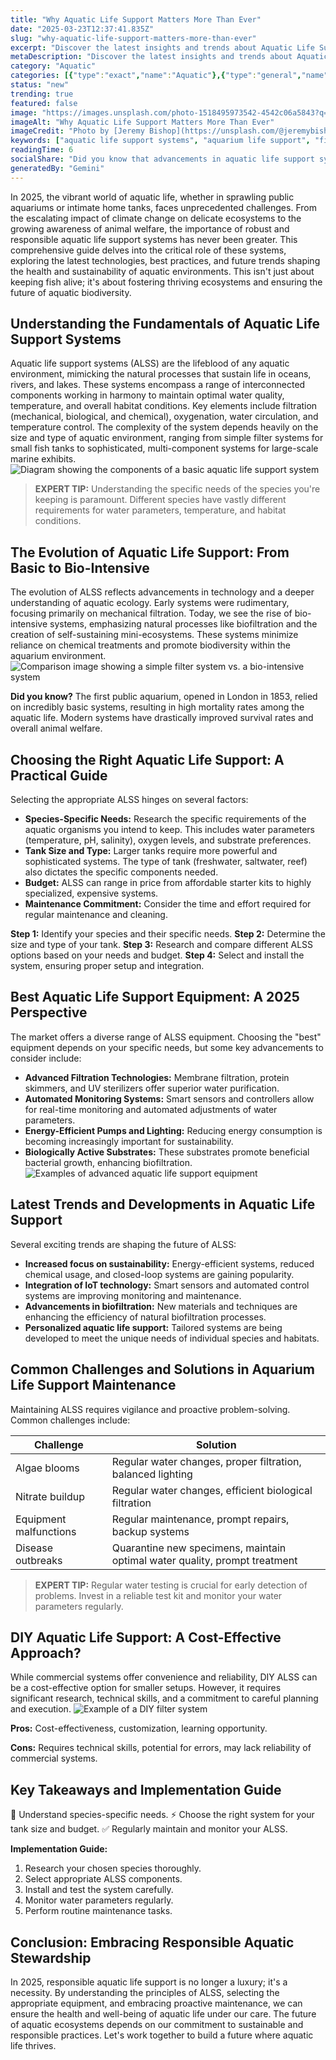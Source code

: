 ```yaml
---
title: "Why Aquatic Life Support Matters More Than Ever"
date: "2025-03-23T12:37:41.835Z"
slug: "why-aquatic-life-support-matters-more-than-ever"
excerpt: "Discover the latest insights and trends about Aquatic Life Support. This comprehensive guide covers everything you need to know about Aquatic Life Support in 2025."
metaDescription: "Discover the latest insights and trends about Aquatic Life Support. This comprehensive guide covers everything you need to know about Aquatic Life Support ..."
category: "Aquatic"
categories: [{"type":"exact","name":"Aquatic"},{"type":"general","name":"Engineering"},{"type":"medium","name":"Biotechnology"},{"type":"specific","name":"Water Filtration"},{"type":"niche","name":"Membrane Technology"}]
status: "new"
trending: true
featured: false
image: "https://images.unsplash.com/photo-1518495973542-4542c06a5843?q=85&w=1200&fit=max&fm=webp&auto=compress"
imageAlt: "Why Aquatic Life Support Matters More Than Ever"
imageCredit: "Photo by [Jeremy Bishop](https://unsplash.com/@jeremybishop) on Unsplash"
keywords: ["aquatic life support systems", "aquarium life support", "fish tank life support", "best aquatic life support equipment", "life support systems for fish", "DIY aquatic life support", "commercial aquatic life support systems", "marine aquarium life support", "choosing the right aquatic life support", "aquarium life support maintenance"]
readingTime: 6
socialShare: "Did you know that advancements in aquatic life support systems are not just keeping fish alive – they’re actively shaping the future of aquatic conservation and biodiversity?  The technology is astonishing!"
generatedBy: "Gemini"
---
```




In 2025, the vibrant world of aquatic life, whether in sprawling public aquariums or intimate home tanks, faces unprecedented challenges.  From the escalating impact of climate change on delicate ecosystems to the growing awareness of animal welfare, the importance of robust and responsible aquatic life support systems has never been greater. This comprehensive guide delves into the critical role of these systems, exploring the latest technologies, best practices, and future trends shaping the health and sustainability of aquatic environments.  This isn't just about keeping fish alive; it's about fostering thriving ecosystems and ensuring the future of aquatic biodiversity.

## Understanding the Fundamentals of Aquatic Life Support Systems

Aquatic life support systems (ALSS) are the lifeblood of any aquatic environment, mimicking the natural processes that sustain life in oceans, rivers, and lakes.  These systems encompass a range of interconnected components working in harmony to maintain optimal water quality, temperature, and overall habitat conditions.  Key elements include filtration (mechanical, biological, and chemical), oxygenation, water circulation, and temperature control.  The complexity of the system depends heavily on the size and type of aquatic environment, ranging from simple filter systems for small fish tanks to sophisticated, multi-component systems for large-scale marine exhibits. ![Diagram showing the components of a basic aquatic life support system](https://images.unsplash.com/photo-1501770118606-b1d640526693?q=85&w=1200&fit=max&fm=webp&auto=compress)

> **EXPERT TIP:**  Understanding the specific needs of the species you're keeping is paramount.  Different species have vastly different requirements for water parameters, temperature, and habitat conditions.

## The Evolution of Aquatic Life Support: From Basic to Bio-Intensive

The evolution of ALSS reflects advancements in technology and a deeper understanding of aquatic ecology.  Early systems were rudimentary, focusing primarily on mechanical filtration. Today, we see the rise of bio-intensive systems, emphasizing natural processes like biofiltration and the creation of self-sustaining mini-ecosystems.  These systems minimize reliance on chemical treatments and promote biodiversity within the aquarium environment.  ![Comparison image showing a simple filter system vs. a bio-intensive system](https://images.unsplash.com/photo-1518895949257-7621c3c786d7?q=85&w=1200&fit=max&fm=webp&auto=compress)

**Did you know?** The first public aquarium, opened in London in 1853, relied on incredibly basic systems, resulting in high mortality rates among the aquatic life.  Modern systems have drastically improved survival rates and overall animal welfare.

## Choosing the Right Aquatic Life Support: A Practical Guide

Selecting the appropriate ALSS hinges on several factors:

* **Species-Specific Needs:**  Research the specific requirements of the aquatic organisms you intend to keep.  This includes water parameters (temperature, pH, salinity), oxygen levels, and substrate preferences.
* **Tank Size and Type:**  Larger tanks require more powerful and sophisticated systems.  The type of tank (freshwater, saltwater, reef) also dictates the specific components needed.
* **Budget:**  ALSS can range in price from affordable starter kits to highly specialized, expensive systems.
* **Maintenance Commitment:**  Consider the time and effort required for regular maintenance and cleaning.

**Step 1:** Identify your species and their specific needs.  **Step 2:** Determine the size and type of your tank.  **Step 3:** Research and compare different ALSS options based on your needs and budget.  **Step 4:** Select and install the system, ensuring proper setup and integration.

##  Best Aquatic Life Support Equipment: A 2025 Perspective

The market offers a diverse range of ALSS equipment.  Choosing the "best" equipment depends on your specific needs, but some key advancements to consider include:

* **Advanced Filtration Technologies:**  Membrane filtration, protein skimmers, and UV sterilizers offer superior water purification.
* **Automated Monitoring Systems:**  Smart sensors and controllers allow for real-time monitoring and automated adjustments of water parameters.
* **Energy-Efficient Pumps and Lighting:**  Reducing energy consumption is becoming increasingly important for sustainability.
* **Biologically Active Substrates:**  These substrates promote beneficial bacterial growth, enhancing biofiltration. ![Examples of advanced aquatic life support equipment](https://images.unsplash.com/photo-1518495973542-4542c06a5843?q=85&w=1200&fit=max&fm=webp&auto=compress)

## Latest Trends and Developments in Aquatic Life Support

Several exciting trends are shaping the future of ALSS:

* **Increased focus on sustainability:**  Energy-efficient systems, reduced chemical usage, and closed-loop systems are gaining popularity.
* **Integration of IoT technology:**  Smart sensors and automated control systems are improving monitoring and maintenance.
* **Advancements in biofiltration:**  New materials and techniques are enhancing the efficiency of natural biofiltration processes.
* **Personalized aquatic life support:**  Tailored systems are being developed to meet the unique needs of individual species and habitats.

## Common Challenges and Solutions in Aquarium Life Support Maintenance

Maintaining ALSS requires vigilance and proactive problem-solving.  Common challenges include:

| Challenge             | Solution                                                                  |
|----------------------|--------------------------------------------------------------------------|
| Algae blooms           | Regular water changes, proper filtration, balanced lighting                 |
| Nitrate buildup        | Regular water changes, efficient biological filtration                     |
| Equipment malfunctions | Regular maintenance, prompt repairs, backup systems                       |
| Disease outbreaks      | Quarantine new specimens, maintain optimal water quality, prompt treatment |

> **EXPERT TIP:**  Regular water testing is crucial for early detection of problems.  Invest in a reliable test kit and monitor your water parameters regularly.

##  DIY Aquatic Life Support:  A Cost-Effective Approach?

While commercial systems offer convenience and reliability, DIY ALSS can be a cost-effective option for smaller setups.  However, it requires significant research, technical skills, and a commitment to careful planning and execution. ![Example of a DIY filter system](https://images.unsplash.com/photo-1543076659-9380cdf10613?q=85&w=1200&fit=max&fm=webp&auto=compress)

**Pros:** Cost-effectiveness, customization, learning opportunity.

**Cons:** Requires technical skills, potential for errors, may lack reliability of commercial systems.

## Key Takeaways and Implementation Guide

🔑 Understand species-specific needs.
⚡ Choose the right system for your tank size and budget.
✅ Regularly maintain and monitor your ALSS.

**Implementation Guide:**

1. Research your chosen species thoroughly.
2. Select appropriate ALSS components.
3. Install and test the system carefully.
4. Monitor water parameters regularly.
5. Perform routine maintenance tasks.

## Conclusion: Embracing Responsible Aquatic Stewardship

In 2025, responsible aquatic life support is no longer a luxury; it's a necessity.  By understanding the principles of ALSS, selecting the appropriate equipment, and embracing proactive maintenance, we can ensure the health and well-being of aquatic life under our care.  The future of aquatic ecosystems depends on our commitment to sustainable and responsible practices.  Let's work together to build a future where aquatic life thrives.

